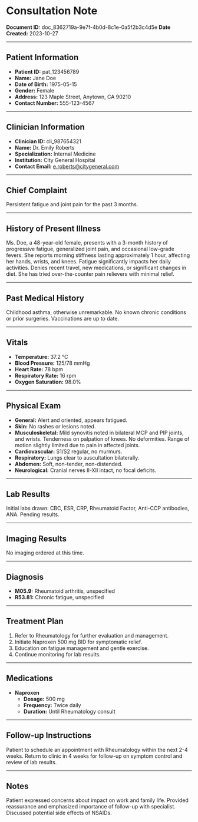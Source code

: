 # Consultation Note

**Document ID:** doc_8362719a-9e7f-4b0d-8c1e-0a5f2b3c4d5e
**Date Created:** 2023-10-27

---

## Patient Information

*   **Patient ID:** pat_123456789
*   **Name:** Jane Doe
*   **Date of Birth:** 1975-05-15
*   **Gender:** Female
*   **Address:** 123 Maple Street, Anytown, CA 90210
*   **Contact Number:** 555-123-4567

---

## Clinician Information

*   **Clinician ID:** cli_987654321
*   **Name:** Dr. Emily Roberts
*   **Specialization:** Internal Medicine
*   **Institution:** City General Hospital
*   **Contact Email:** e.roberts@citygeneral.com

---

## Chief Complaint

Persistent fatigue and joint pain for the past 3 months.

---

## History of Present Illness

Ms. Doe, a 48-year-old female, presents with a 3-month history of progressive fatigue, generalized joint pain, and occasional low-grade fevers. She reports morning stiffness lasting approximately 1 hour, affecting her hands, wrists, and knees. Fatigue significantly impacts her daily activities. Denies recent travel, new medications, or significant changes in diet. She has tried over-the-counter pain relievers with minimal relief.

---

## Past Medical History

Childhood asthma, otherwise unremarkable. No known chronic conditions or prior surgeries. Vaccinations are up to date.

---

## Vitals

*   **Temperature:** 37.2 °C
*   **Blood Pressure:** 125/78 mmHg
*   **Heart Rate:** 78 bpm
*   **Respiratory Rate:** 16 rpm
*   **Oxygen Saturation:** 98.0%

---

## Physical Exam

*   **General:** Alert and oriented, appears fatigued.
*   **Skin:** No rashes or lesions noted.
*   **Musculoskeletal:** Mild synovitis noted in bilateral MCP and PIP joints, and wrists. Tenderness on palpation of knees. No deformities. Range of motion slightly limited due to pain in affected joints.
*   **Cardiovascular:** S1/S2 regular, no murmurs.
*   **Respiratory:** Lungs clear to auscultation bilaterally.
*   **Abdomen:** Soft, non-tender, non-distended.
*   **Neurological:** Cranial nerves II-XII intact, no focal deficits.

---

## Lab Results

Initial labs drawn: CBC, ESR, CRP, Rheumatoid Factor, Anti-CCP antibodies, ANA. Pending results.

---

## Imaging Results

No imaging ordered at this time.

---

## Diagnosis

*   **M05.9:** Rheumatoid arthritis, unspecified
*   **R53.81:** Chronic fatigue, unspecified

---

## Treatment Plan

1.  Refer to Rheumatology for further evaluation and management.
2.  Initiate Naproxen 500 mg BID for symptomatic relief.
3.  Education on fatigue management and gentle exercise.
4.  Continue monitoring for lab results.

---

## Medications

*   **Naproxen**
    *   **Dosage:** 500 mg
    *   **Frequency:** Twice daily
    *   **Duration:** Until Rheumatology consult

---

## Follow-up Instructions

Patient to schedule an appointment with Rheumatology within the next 2-4 weeks. Return to clinic in 4 weeks for follow-up on symptom control and review of lab results.

---

## Notes

Patient expressed concerns about impact on work and family life. Provided reassurance and emphasized importance of follow-up with specialist. Discussed potential side effects of NSAIDs.